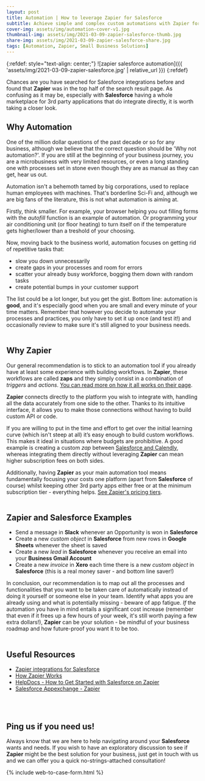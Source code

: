 ```yaml
---
layout: post
title: Automation | How to leverage Zapier for Salesforce
subtitle: Achieve simple and complex custom automations with Zapier for Salesforce
cover-img: assets/img/automation-cover-v1.jpg
thumbnail-img: assets/img/2021-03-09-zapier-salesforce-thumb.jpg
share-img: assets/img/2021-03-09-zapier-salesforce-share.jpg
tags: [Automation, Zapier, Small Business Solutions]
---
```


{:refdef: style="text-align: center;"}
![zapier salesforce automation]({{ 'assets/img/2021-03-09-zapier-salesforce.jpg' | relative_url }})
{:refdef}

Chances are you have searched for Salesforce integrations before and found that **Zapier** was in the top half of the search result page. As confusing as it may be, especially with **Salesforce** having a whole marketplace for 3rd party applications that do integrate directly, it is worth taking a closer look.

## Why Automation
One of the million dollar questions of the past decade or so for any business, although we believe that the correct question should be 'Why not automation?'. If you are still at the beginning of your business journey, you are a microbusiness with very limited resources, or even a long standing one with processes set in stone even though they are as manual as they can get, hear us out.

Automation isn't a behemoth tamed by big corporations, used to replace human employees with machines. That's borderline Sci-Fi and, although we are big fans of the literature, this is not what automation is aiming at.

Firstly, think smaller. For example, your browser helping you out filling forms with the *autofill* function is an example of automation. Or programming your air conditioning unit (or floor heating) to turn itself on if the temperature gets higher/lower than a treshold of your choosing.

Now, moving back to the business world, automation focuses on getting rid of repetitive tasks that:
* slow you down unnecessarily
* create gaps in your processes and room for errors
* scatter your already busy workforce, bogging them down with random tasks
* create potential bumps in your customer support

The list could be a lot longer, but you get the gist. Bottom line: automation is **good**, and it's especially good when you are small and every minute of your time matters. Remember that however you decide to automate your processes and practices, you only have to set it up once (and test it!) and occasionally review to make sure it's still aligned to your business needs.
<br/>
<br/>

## Why Zapier
Our general recommendation is to stick to an automation tool if you already have at least some experience with building workflows. In **Zapier**, these workflows are called **zaps** and they simply consist in a combination of *triggers* and *actions*. [You can read more on how it all works on their page](https://zapier.com/how-it-works).

**Zapier** connects directly to the platform you wish to integrate with, handling all the data accurately from one side to the other. Thanks to its intuitive interface, it allows you to make those connections without having to build custom API or code.

If you are willing to put in the time and effort to get over the initial learning curve (which isn't steep at all) it’s easy enough to build custom workflows. This makes it ideal in situations where budgets are prohibitive. A good example is creating a custom *zap* between [Salesforce and Calendly](https://zapier.com/apps/calendly/integrations/salesforce-essentials), whereas integrating them directly without leveraging **Zapier** can mean higher subscription fees on both sides.

Additionally, having **Zapier** as your main automation tool means fundamentally focusing your costs one platform (apart from **Salesforce** of course) whilst keeping other 3rd party apps either free or at the minimum subscription tier - everything helps. [See Zapier's pricing tiers](https://zapier.com/pricing).
<br/>
<br/>

## Zapier and Salesforce Examples
* Send a message in **Slack** whenever an Opportunity is won in **Salesforce**
* Create a new *custom object* in **Salesforce** from new rows in **Google Sheets** whenever the sheet is saved
* Create a new *lead* in **Salesforce** whenever you receive an email into your **Business Gmail Account**
* Create a new *invoice* in **Xero** each time there is a new *custom object* in **Salesforce** (this is a real money saver - and bottom line saver!)

In conclusion, our recommendation is to map out all the processes and functionalities that you want to be taken care of automatically instead of doing it yourself or someone else in your team. Identify what apps you are already using and what is potentially missing - beware of app fatigue. *If* the automation you have in mind entails a significant cost increase (remember that even if it frees up a few hours of your week, it's still worth paying a few extra dollars!), **Zapier** can be your solution - be mindful of your business roadmap and how future-proof you want it to be too.
<br/>
<br/>

## Useful Resources
* [Zapier integrations for Salesforce](https://zapier.com/apps/salesforce/integrations)
* [How Zapier Works](https://zapier.com/how-it-works)
* [HelpDocs - How to Get Started with Salesforce on Zapier](https://zapier.com/help/doc/how-get-started-salesforce-zapier)
* [Salesforce Appexchange - Zapier](https://appexchange.salesforce.com/appxListingDetail?listingId=a0N30000007pJYIEA2)
<br/>
<br/>

## Ping us if you need us!
Always know that we are here to help navigating around your **Salesforce** wants and needs. If you wish to have an exploratory discussion to see if **Zapier** might be the best solution for your business, just get in touch with us and we can offer you a quick no-strings-attached consultation!

{% include web-to-case-form.html %}
<br/>
<br/>
